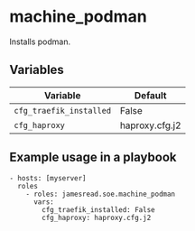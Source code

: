 # machine_podman

Installs podman.
## Variables
| Variable | Default |
|----------|---------|
| `cfg_traefik_installed` | False |
| `cfg_haproxy` | haproxy.cfg.j2 |


## Example usage in a playbook

```
- hosts: [myserver]
  roles
    - roles: jamesread.soe.machine_podman
      vars:
        cfg_traefik_installed: False
        cfg_haproxy: haproxy.cfg.j2
```
